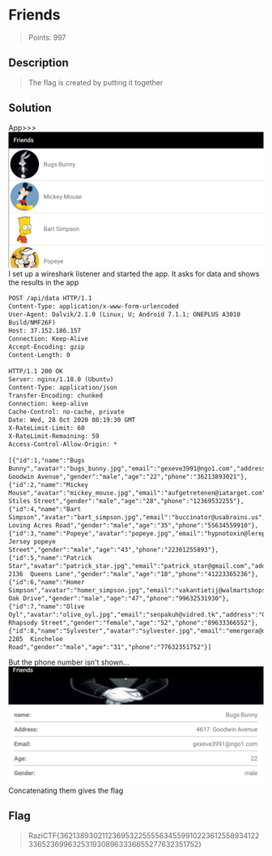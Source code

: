 # Friends
> Points: 997

## Description
> The flag is created by putting it together

## Solution
App>>> <br>
![](friends.png)<br>
I set up a wireshark listener and started the app. It asks for data and shows the results in the app
```
POST /api/data HTTP/1.1
Content-Type: application/x-www-form-urlencoded
User-Agent: Dalvik/2.1.0 (Linux; U; Android 7.1.1; ONEPLUS A3010 Build/NMF26F)
Host: 37.152.186.157
Connection: Keep-Alive
Accept-Encoding: gzip
Content-Length: 0

HTTP/1.1 200 OK
Server: nginx/1.18.0 (Ubuntu)
Content-Type: application/json
Transfer-Encoding: chunked
Connection: keep-alive
Cache-Control: no-cache, private
Date: Wed, 28 Oct 2020 08:19:30 GMT
X-RateLimit-Limit: 60
X-RateLimit-Remaining: 59
Access-Control-Allow-Origin: *

[{"id":1,"name":"Bugs Bunny","avatar":"bugs_bunny.jpg","email":"gexeve3991@ngo1.com","address":"4617  Goodwin Avenue","gender":"male","age":"22","phone":"36213893021"},
{"id":2,"name":"Mickey Mouse","avatar":"mickey_mouse.jpg","email":"aufgetretenen@iatarget.com","address":"3844  Stiles Street","gender":"male","age":"28","phone":"12369532255"},
{"id":4,"name":"Bart Simpson","avatar":"bart_simpson.jpg","email":"buccinator@usabrains.us","address":"2418  Loving Acres Road","gender":"male","age":"35","phone":"55634559910"},
{"id":3,"name":"Popeye","avatar":"popeye.jpg","email":"hypnotoxin@lerepo.ga","address":"New Jersey popeye Street","gender":"male","age":"43","phone":"22361255893"},
{"id":5,"name":"Patrick Star","avatar":"patrick_star.jpg","email":"patrick_star@gmail.com","address":"Richmond 2136  Queens Lane","gender":"male","age":"18","phone":"41223365236"},
{"id":6,"name":"Homer Simpson","avatar":"homer_simpson.jpg","email":"vakantietij@walmartshops.com","address":"Timber Oak Drive","gender":"male","age":"47","phone":"99632531930"},
{"id":7,"name":"Olive Oyl","avatar":"olive_oyl.jpg","email":"senpakuh@vidred.tk","address":"Ocala Rhapsody Street","gender":"female","age":"52","phone":"89633366552"},
{"id":8,"name":"Sylvester","avatar":"sylvester.jpg","email":"emergera@didacvidal.com","address":"Tigard 2285  Kincheloe Road","gender":"male","age":"31","phone":"77632351752"}]
```
But the phone number isn't shown...<br>
![](details.png)<br>
Concatenating them gives the flag
## Flag
> RaziCTF{3621389302112369532255556345599102236125589341223365236996325319308963336655277632351752}
